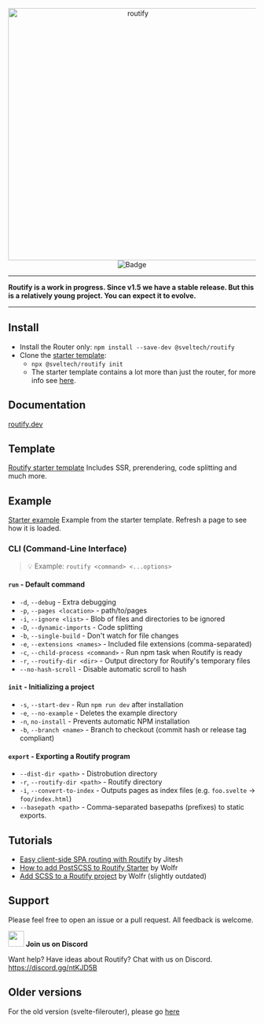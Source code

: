 <div align="center">
    <img src="routify.png" alt="routify" width="512" /><br>
    <img src="https://badgen.net/npm/v/@sveltech/routify" alt="Badge" />
</div> 

----

<p> 
  <strong>Routify is a work in progress. Since v1.5 we have a stable release. But this is a relatively young project. You can expect it to evolve.</strong>
</p>

----

## Install

* Install the Router only: `npm install --save-dev @sveltech/routify`
* Clone the [starter template](https://github.com/sveltech/routify-starter):
    * `npx @sveltech/routify init`
    * The starter template contains a lot more than just the router, for more info see [here](https://routify.dev/guide/starter-Template).

## Documentation

[routify.dev](https://routify.dev/guide/introduction)

## Template

[Routify starter template](https://github.com/sveltech/routify-starter)
Includes SSR, prerendering, code splitting and much more.

## Example

[Starter example](https://example.routify.dev/example) Example from the starter template. Refresh a page to see how it is loaded.

### CLI (Command-Line Interface)

> 💡 Example: `routify <command> <...options>`

#### `run` - Default command
* `-d`, `--debug` - Extra debugging
* `-p`, `--pages <location>` - path/to/pages
* `-i`, `--ignore <list>` - Blob of files and directories to be ignored
* `-D`, `--dynamic-imports` - Code splitting
* `-b`, `--single-build` - Don't watch for file changes
* `-e`, `--extensions <names>` - Included file extensions (comma-separated)
* `-c`, `--child-process <command>` - Run npm task when Routify is ready
* `-r`, `--routify-dir <dir>` - Output directory for Routify's temporary files
* `--no-hash-scroll` - Disable automatic scroll to hash

#### `init` - Initializing a project
* `-s`, `--start-dev` - Run `npm run dev` after installation
* `-e`, `--no-example` - Deletes the example directory
* `-n`, `no-install` - Prevents automatic NPM installation
* `-b`, `--branch <name>` - Branch to checkout (commit hash or release tag compliant)

#### `export` - Exporting a Routify program
* `--dist-dir <path>` - Distrobution directory
* `-r`, `--routify-dir <path>` - Routify directory
* `-i`, `--convert-to-index` - Outputs pages as index files (e.g. `foo.svelte` -> `foo/index.html`)
* `--basepath <path>` - Comma-separated basepaths (prefixes) to static exports.

## Tutorials

* [Easy client-side SPA routing with Routify](https://www.youtube.com/watch?v=AGLUJlOC6f0) by Jitesh
* [How to add PostSCSS to Routify Starter](https://johanronsse.be/2020/05/01/how-to-add-postcss-to-routify/) by Wolfr
* [Add SCSS to a Routify project](https://johanronsse.be/2020/04/05/how-to-add-scss-to-a-svelte-project-using-routify/) by Wolfr (slightly outdated)

## Support
Please feel free to open an issue or a pull request. All feedback is welcome.

<img height="32px" src="https://discordapp.com/assets/f8389ca1a741a115313bede9ac02e2c0.svg" /> **Join us on Discord** 

Want help? Have ideas about Routify? Chat with us on Discord. 
https://discord.gg/ntKJD5B

## Older versions

For the old version (svelte-filerouter), please go [here](https://github.com/sveltech/routify/tree/v1)

